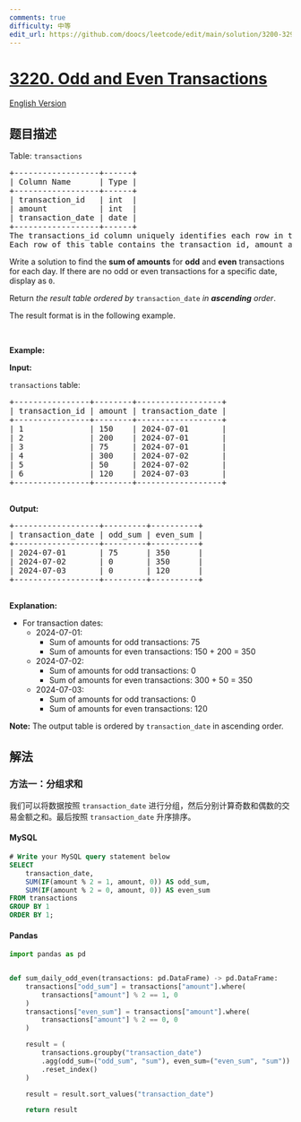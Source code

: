 ```yaml
---
comments: true
difficulty: 中等
edit_url: https://github.com/doocs/leetcode/edit/main/solution/3200-3299/3220.Odd%20and%20Even%20Transactions/README.md
---
```


<!-- problem:start -->

# [3220. Odd and Even Transactions](https://leetcode.cn/problems/odd-and-even-transactions)

[English Version](/solution/3200-3299/3220.Odd%20and%20Even%20Transactions/README_EN.md)

## 题目描述

<!-- description:start -->

<p>Table: <code>transactions</code></p>

<pre>
+------------------+------+
| Column Name      | Type | 
+------------------+------+
| transaction_id   | int  |
| amount           | int  |
| transaction_date | date |
+------------------+------+
The transactions_id column uniquely identifies each row in this table.
Each row of this table contains the transaction id, amount and transaction date.
</pre>

<p>Write a solution to find the <strong>sum of amounts</strong> for <strong>odd</strong> and <strong>even</strong> transactions for each day. If there are no odd or even transactions for a specific date, display as <code>0</code>.</p>

<p>Return <em>the result table ordered by</em> <code>transaction_date</code> <em>in <strong>ascending</strong> order</em>.</p>

<p>The result format is in the following example.</p>

<p>&nbsp;</p>
<p><strong class="example">Example:</strong></p>

<div class="example-block">
<p><strong>Input:</strong></p>

<p><code>transactions</code> table:</p>

<pre class="example-io">
+----------------+--------+------------------+
| transaction_id | amount | transaction_date |
+----------------+--------+------------------+
| 1              | 150    | 2024-07-01       |
| 2              | 200    | 2024-07-01       |
| 3              | 75     | 2024-07-01       |
| 4              | 300    | 2024-07-02       |
| 5              | 50     | 2024-07-02       |
| 6              | 120    | 2024-07-03       |
+----------------+--------+------------------+
  </pre>

<p><strong>Output:</strong></p>

<pre class="example-io">
+------------------+---------+----------+
| transaction_date | odd_sum | even_sum |
+------------------+---------+----------+
| 2024-07-01       | 75      | 350      |
| 2024-07-02       | 0       | 350      |
| 2024-07-03       | 0       | 120      |
+------------------+---------+----------+
  </pre>

<p><strong>Explanation:</strong></p>

<ul>
	<li>For transaction dates:
	<ul>
		<li>2024-07-01:
		<ul>
			<li>Sum of amounts for odd transactions: 75</li>
			<li>Sum of amounts for even transactions: 150 + 200 = 350</li>
		</ul>
		</li>
		<li>2024-07-02:
		<ul>
			<li>Sum of amounts for odd transactions: 0</li>
			<li>Sum of amounts for even transactions: 300 + 50 = 350</li>
		</ul>
		</li>
		<li>2024-07-03:
		<ul>
			<li>Sum of amounts for odd transactions: 0</li>
			<li>Sum of amounts for even transactions: 120</li>
		</ul>
		</li>
	</ul>
	</li>
</ul>

<p><strong>Note:</strong> The output table is ordered by <code>transaction_date</code> in ascending order.</p>
</div>

<!-- description:end -->

## 解法

<!-- solution:start -->

### 方法一：分组求和

我们可以将数据按照 `transaction_date` 进行分组，然后分别计算奇数和偶数的交易金额之和。最后按照 `transaction_date` 升序排序。

<!-- tabs:start -->

#### MySQL

```sql
# Write your MySQL query statement below
SELECT
    transaction_date,
    SUM(IF(amount % 2 = 1, amount, 0)) AS odd_sum,
    SUM(IF(amount % 2 = 0, amount, 0)) AS even_sum
FROM transactions
GROUP BY 1
ORDER BY 1;
```

#### Pandas

```python
import pandas as pd


def sum_daily_odd_even(transactions: pd.DataFrame) -> pd.DataFrame:
    transactions["odd_sum"] = transactions["amount"].where(
        transactions["amount"] % 2 == 1, 0
    )
    transactions["even_sum"] = transactions["amount"].where(
        transactions["amount"] % 2 == 0, 0
    )

    result = (
        transactions.groupby("transaction_date")
        .agg(odd_sum=("odd_sum", "sum"), even_sum=("even_sum", "sum"))
        .reset_index()
    )

    result = result.sort_values("transaction_date")

    return result
```

<!-- tabs:end -->

<!-- solution:end -->

<!-- problem:end -->
